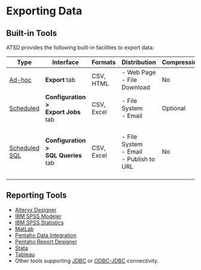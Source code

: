 # Exporting Data

## Built-in Tools

ATSD provides the following built-in facilities to export data:

| **Type** | **Interface** | **Formats** | **Distribution** | **Compression** | **Scope** |
|---|---|---|---|---|---|
| [Ad-hoc](ad-hoc-exporting.md) | **Export** tab | CSV, HTML | - Web Page<br>- File Download | No | Single metric |
| [Scheduled](scheduled-exporting.md) | **Configuration > <br>Export Jobs** tab | CSV, Excel | - File System<br>- Email | Optional | Single metric |
| [Scheduled SQL](../sql/scheduled-sql.md) |  **Configuration > <br>SQL Queries** tab | CSV, Excel | - File System<br>- Email<br>- Publish to URL | No | Any number of metrics with [SQL JOINs](../sql/README.md#joins) |

## Reporting Tools

* [Alteryx Designer](../integration/alteryx/README.md)
* [IBM SPSS Modeler](../integration/spss/modeler/README.md)
* [IBM SPSS Statistics](../integration/spss/statistics/README.md)
* [MatLab](../integration/matlab/README.md)
* [Pentaho Data Integration](../integration/pentaho/data-integration/README.md)
* [Pentaho Report Designer](../integration/pentaho/report-designer/README.md)
* [Stata](../integration/stata/README.md)
* [Tableau](../integration/tableau/README.md)
* Other tools supporting [JDBC](https://github.com/axibase/atsd-jdbc) or [ODBC-JDBC](../integration/odbc/README.md) connectivity.